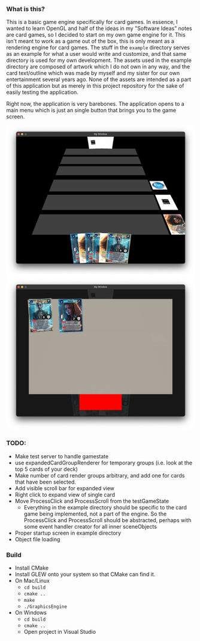 ### What is this?

This is a basic game engine specifically for card games. In essence, I wanted to learn OpenGL and half of the ideas in my "Software Ideas" notes are card games, so I decided to start on my own game engine for it. This isn't meant to work as a game out of the box, this is only meant as a rendering engine for card games. The stuff in the `example` directory serves as an example for what a user would write and customize, and that same directory is used for my own development. The assets used in the example directory are composed of artwork which I do not own in any way, and the card text/outline which was made by myself and my sister for our own entertainment several years ago. None of the assets are intended as a part of this application but as merely in this project repository for the sake of easily testing the application.

Right now, the application is very barebones. The application opens to a main menu which is just an single button that brings you to the game screen.

![Screenshot 1](./README/1.png "Screenshot 1")
![Screenshot 2](./README/2.png "Screenshot 2")

### TODO:
- Make test server to handle gamestate
- use expandedCardGroupRenderer for temporary groups (i.e. look at the top 5 cards of your deck)
- Make number of card render groups arbitrary, and add one for cards that have been selected.
- Add visible scroll bar for expanded view
- Right click to expand view of single card
- Move ProcessClick and ProcessScroll from the testGameState
  - Everything in the example directory should be specific to the card game being implemented, not a part of the engine. So the ProcessClick and ProcessScroll should be abstracted, perhaps with some event handler creator for all inner sceneObjects
- Proper startup screen in example directory
- Object file loading

### Build
- Install CMake
- Install GLEW onto your system so that CMake can find it.
- On Mac/Linux
  - `cd build`
  - `cmake ..`
  - `make`
  - `./GraphicsEngine`
- On Windows
  - `cd build`
  - `cmake ..`
  - Open project in Visual Studio
